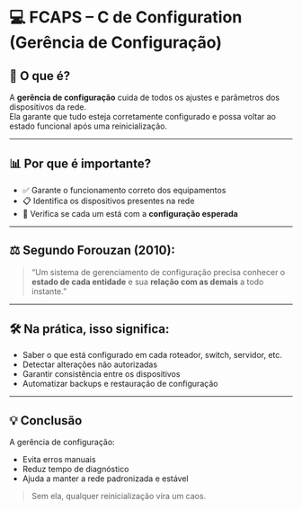 # &#x1F4BB; FCAPS – C de Configuration (Gerência de Configuração)

## &#x1F50C; O que é?

A **gerência de configuração** cuida de todos os ajustes e parâmetros dos dispositivos da rede.  
Ela garante que tudo esteja corretamente configurado e possa voltar ao estado funcional após uma reinicialização.

---

## &#x1F4CA; Por que é importante?

- &#x2705; Garante o funcionamento correto dos equipamentos
- &#x1F4CB; Identifica os dispositivos presentes na rede
- &#x1F50E; Verifica se cada um está com a **configuração esperada**

---

## &#x2696;&#xFE0F; Segundo Forouzan (2010):

> “Um sistema de gerenciamento de configuração precisa conhecer o **estado de cada entidade** e sua **relação com as demais** a todo instante.”

---

## &#x1F6E0;&#xFE0F; Na prática, isso significa:

- Saber o que está configurado em cada roteador, switch, servidor, etc.
- Detectar alterações não autorizadas
- Garantir consistência entre os dispositivos
- Automatizar backups e restauração de configuração

---

## &#x1F4A1; Conclusão

A gerência de configuração:
- Evita erros manuais
- Reduz tempo de diagnóstico
- Ajuda a manter a rede padronizada e estável

> Sem ela, qualquer reinicialização vira um caos.

